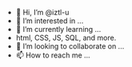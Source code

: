 - 👋 Hi, I’m @iztl-u
- 👀 I’m interested in ...
- 🌱 I’m currently learning ...
- html, CSS, JS, SQL, and more. 
- 💞️ I’m looking to collaborate on ...
- 📫 How to reach me ...

<!---
iztl-u/iztl-u is a ✨ special ✨ repository because its `README.md` (this file) appears on your GitHub profile.
You can click the Preview link to take a look at your changes.
--->
